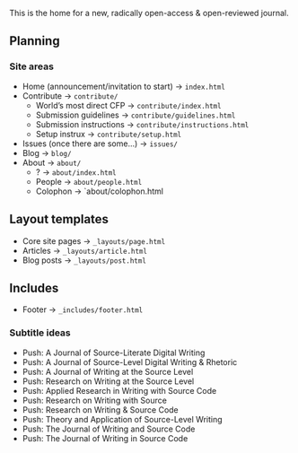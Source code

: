 This is the home for a new, radically open-access & open-reviewed journal.

## Planning

### Site areas

* Home (announcement/invitation to start) -> `index.html`
* Contribute -> `contribute/`
  * World’s most direct CFP -> `contribute/index.html`
  * Submission guidelines -> `contribute/guidelines.html`
  * Submission instructions -> `contribute/instructions.html`
  * Setup instrux -> `contribute/setup.html`
* Issues (once there are some...) -> `issues/`
* Blog -> `blog/`
* About -> `about/`
  * ? -> `about/index.html`
  * People -> `about/people.html`
  * Colophon -> `about/colophon.html

## Layout templates

* Core site pages -> `_layouts/page.html`
* Articles -> `_layouts/article.html`
* Blog posts -> `_layouts/post.html`

## Includes

* Footer -> `_includes/footer.html`

### Subtitle ideas
* Push: A Journal of Source-Literate Digital Writing
* Push: A Journal of Source-Level Digital Writing & Rhetoric
* Push: A Journal of Writing at the Source Level
* Push: Research on Writing at the Source Level
* Push: Applied Research in Writing with Source Code
* Push: Research on Writing with Source
* Push: Research on Writing & Source Code
* Push: Theory and Application of Source-Level Writing
* Push: The Journal of Writing and Source Code
* Push: The Journal of Writing in Source Code
